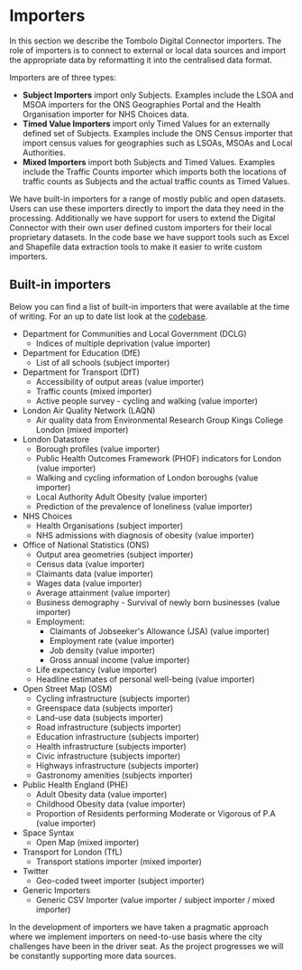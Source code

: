 # Importers

In this section we describe the Tombolo Digital Connector importers. The role of importers is to connect to external or local data sources and import the appropriate data by reformatting it into the centralised data format. 

Importers are of three types:

- **Subject Importers** import only Subjects. Examples include the LSOA and MSOA importers for the ONS Geographies Portal and the Health Organisation importer for NHS Choices data.
- **Timed Value Importers** import only Timed Values for an externally defined set of Subjects. Examples include the ONS Census importer that import census values for geographies such as LSOAs, MSOAs and Local Authorities.
- **Mixed Importers** import both Subjects and Timed Values. Examples include the Traffic Counts importer which imports both the locations of traffic counts as Subjects and the actual traffic counts as Timed Values.

We have built-in importers for a range of mostly public and open datasets. Users can use these importers directly to import the data they need in the processing. Additionally we have support for users to extend the Digital Connector with their own user defined custom importers for their local proprietary datasets. In the code base we have support tools such as Excel and Shapefile data extraction tools to make it easier to write custom importers.

## Built-in importers
Below you can find a list of built-in importers that were available at the time of writing. For an up to date list look at the [codebase](https://github.com/FutureCitiesCatapult/TomboloDigitalConnector/tree/master/src/main/java/uk/org/tombolo/importer).

- Department for Communities and Local Government (DCLG)
  - Indices of multiple deprivation (value importer)
- Department for Education (DfE)
  - List of all schools (subject importer)
- Department for Transport (DfT)
  - Accessibility of output areas (value importer)
  - Traffic counts (mixed importer)
  - Active people survey - cycling and walking (value importer)
- London Air Quality Network (LAQN)
  - Air quality data from Environmental Research Group Kings College London (mixed importer)
- London Datastore
  - Borough profiles (value importer)
  - Public Health Outcomes Framework (PHOF) indicators for London (value importer)
  - Walking and cycling information of London boroughs (value importer)
  - Local Authority Adult Obesity (value importer)
  - Prediction of the prevalence of loneliness (value importer)
- NHS Choices
  - Health Organisations (subject importer)
  - NHS admissions with diagnosis of obesity (value importer)
- Office of National Statistics (ONS)
  - Output area geometries (subject importer)
  - Census data (value importer)
  - Claimants data (value importer)
  - Wages data (value importer)
  - Average attainment (value importer)
  - Business demography - Survival of newly born businesses (value importer)
  - Employment:
    - Claimants of Jobseeker's Allowance (JSA) (value importer)
    - Employment rate (value importer)
    - Job density (value importer)
    - Gross annual income (value importer)
  - Life expectancy (value importer)
  - Headline estimates of personal well-being (value importer)
- Open Street Map (OSM)
  - Cycling infrastructure (subjects importer)
  - Greenspace data (subjects importer)
  - Land-use data (subjects importer)
  - Road infrastructure (subjects importer)
  - Education infrastructure (subjects importer)
  - Health infrastructure (subjects importer)
  - Civic infrastructure (subjects importer)
  - Highways infrastructure (subjects importer)
  - Gastronomy amenities (subjects importer)
- Public Health England (PHE)
  - Adult Obesity data (value importer)
  - Childhood Obesity data (value importer)
  - Proportion of Residents performing Moderate or Vigorous of P.A (value importer)
- Space Syntax
  - Open Map (mixed importer)
- Transport for London (TfL)
  - Transport stations importer (mixed importer)
- Twitter
  - Geo-coded tweet importer (subject importer)
- Generic Importers
  - Generic CSV Importer (value importer / subject importer / mixed importer)

In the development of importers we have taken a pragmatic approach where we implement importers on need-to-use basis where the city challenges have been in the driver seat. As the project progresses we will be constantly supporting more data sources.
